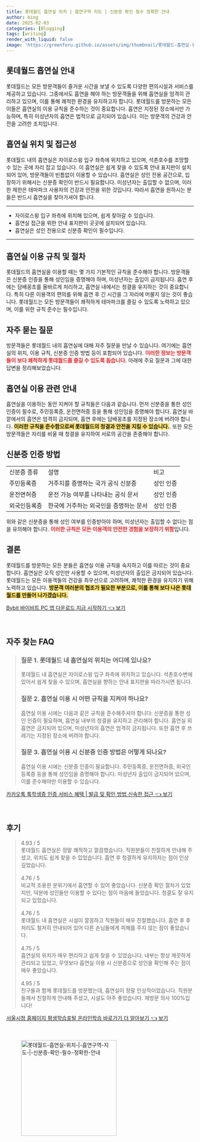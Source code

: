 ```yaml
---
title: 롯데월드 흡연실 위치 | 흡연구역 지도 | 신분증 확인 필수 정확한 안내
author: bing
date: 2025-02-03
categories: [Blogging]
tags: [writing]
render_with_liquid: false
image: 'https://greenforu.github.io/assets/img/thumbnail/롯데월드-흡연실-위치-|-흡연구역-지도-|-신분증-확인-필수-정확한-안내.webp'
---
```

<h2 id='롯데월드 흡연실 안내'>롯데월드 흡연실 안내</h2>

<p>롯데월드는 모든 방문객들이 즐거운 시간을 보낼 수 있도록 다양한 편의시설과 서비스를 제공하고 있습니다. 그중에서도 흡연을 해야 하는 방문객들을 위해 흡연실을 엄격히 관리하고 있으며, 이를 통해 쾌적한 환경을 유지하고자 합니다. 롯데월드를 방문하는 모든 이들은 흡연실의 이용 규칙을 준수하는 것이 중요합니다. 흡연은 지정된 장소에서만 가능하며, 특히 미성년자의 흡연은 법적으로 금지되어 있습니다. 이는 방문객의 건강과 안전을 고려한 조치입니다.</p>

<h2 id='흡연실 위치 및 접근성'>흡연실 위치 및 접근성</h2>

<p>롯데월드 내의 흡연실은 자이로스윙 입구 좌측에 위치하고 있으며, 석촌호수를 조망할 수 있는 곳에 자리 잡고 있습니다. 이 흡연실은 쉽게 찾을 수 있도록 안내 표지판이 설치되어 있어, 방문객들이 빈틈없이 이용할 수 있습니다. 흡연실은 성인 전용 공간으로, 입장하기 위해서는 신분증 확인이 반드시 필요합니다. 미성년자는 출입할 수 없으며, 이러한 제한은 테마파크 사용자의 건강과 안전을 위한 것입니다. 따라서 흡연을 원하시는 분들은 반드시 흡연실을 찾아가셔야 합니다. </p>

<hr />

<ul>
    <li>자이로스윙 입구 좌측에 위치해 있으며, 쉽게 찾아갈 수 있습니다.</li>
    <li>흡연실 접근을 위한 안내 표지판이 곳곳에 설치되어 있습니다.</li>
    <li>흡연실은 성인 전용으로 신분증 확인이 필수입니다.</li>
</ul>

<hr />

<h2 id='흡연실 이용 규칙 및 절차'>흡연실 이용 규칙 및 절차</h2>

<p>롯데월드의 흡연실을 이용할 때는 몇 가지 기본적인 규칙을 준수해야 합니다. 방문객들은 신분증 인증을 통해 성인임을 증명해야 하며, 미성년자는 출입이 금지됩니다. 흡연 후에는 담배꽁초를 올바르게 처리하고, 흡연실 내에서는 청결을 유지하는 것이 중요합니다. 특히 다른 이용객의 편의를 위해 흡연 후 긴 시간을 그 자리에 머물지 않는 것이 좋습니다. 롯데월드는 모든 방문객들이 쾌적하게 테마파크를 즐길 수 있도록 노력하고 있으며, 이를 위한 규칙 준수는 필수입니다.</p>

<h2 id='자주 묻는 질문'>자주 묻는 질문</h2>

<p>방문객들은 롯데월드 내의 흡연실에 대해 자주 질문을 만날 수 있습니다. 여기에는 흡연실의 위치, 이용 규칙, 신분증 인증 방법 등이 포함되어 있습니다. <b><span style="color: #ee2323;">이러한 정보는 방문객들이 보다 쾌적하게 롯데월드를 즐길 수 있도록 돕습니다.</span></b> 아래에 주요 질문과 그에 대한 답변을 정리해보았습니다.</p>

<h2 id='흡연실 이용 관련 안내'>흡연실 이용 관련 안내</h2>

<p>흡연실을 이용하는 동안 지켜야 할 규칙들은 다음과 같습니다. 먼저 신분증을 통한 성인 인증이 필수로, 주민등록증, 운전면허증 등을 통해 성인임을 증명해야 합니다. 흡연실 바깥에서의 흡연은 엄격히 금지되며, 흡연 후에는 담배꽁초를 지정된 장소에 버려야 합니다. <b><span style="background-color: #ffe066;">이러한 규칙을 준수함으로써 롯데월드의 청결과 안전을 지킬 수 있습니다.</span></b>. 또한 모든 방문객들은 자리를 비울 때 청결을 유지하여 서로의 공간을 존중해야 합니다.</p>

<h2 id='신분증 인증 방법'>신분증 인증 방법</h2>

<table>
    <tr>
        <td>신분증 종류</td>
        <td>설명</td>
        <td>비고</td>
    </tr>
    <tr>
        <td>주민등록증</td>
        <td>거주지를 증명하는 국가 공식 신분증</td>
        <td>성인 인증</td>
    </tr>
    <tr>
        <td>운전면허증</td>
        <td>운전 가능 여부를 나타내는 공식 문서</td>
        <td>성인 인증</td>
    </tr>
    <tr>
        <td>외국인등록증</td>
        <td>한국에 거주하는 외국인을 증명하는 문서</td>
        <td>성인 인증</td>
    </tr>
</table>

<p>위와 같은 신분증을 통해 성인 여부를 인증받아야 하며, 미성년자는 출입할 수 없다는 점을 유의해야 합니다. <b><span style="color: #ee2323;">이러한 규칙은 모든 이용객의 안전한 경험을 보장하기 위함</span></b>입니다.</p>

<h2 id='결론'>결론</h2>

<p>롯데월드를 방문하는 모든 분들은 흡연실 이용 규칙을 숙지하고 이를 따르는 것이 중요합니다. 흡연실은 오직 성인만 사용할 수 있으며, 미성년자의 출입은 금지되어 있습니다. 롯데월드는 모든 이용객들의 건강을 최우선으로 고려하며, 쾌적한 환경을 유지하기 위해 노력하고 있습니다. <b><span style="background-color: #ffe066;">방문객 여러분의 협조가 필요한 부분으로, 이를 통해 보다 나은 롯데월드를 만들어 나가겠습니다.</span></b></p>
<p><a class="click-button" title="Bybit 바이비트 PC 앱 다운로드 지금 시작하기" href="https://greenforu.github.io/posts/Bybit-%EB%B0%94%EC%9D%B4%EB%B9%84%ED%8A%B8-PC-%EC%95%B1-%EB%8B%A4%EC%9A%B4%EB%A1%9C%EB%93%9C-%EC%A7%80%EA%B8%88-%EC%8B%9C%EC%9E%91%ED%95%98%EA%B8%B0/" rel="dofollow">Bybit 바이비트 PC 앱 다운로드 지금 시작하기 👈 보기</a></p><br>
<h2 id='자주_찾는_FAQ'>자주 찾는 FAQ</h2>
<div itemscope="" itemtype="https://schema.org/FAQPage"> 
<blockquote> 
<div itemscope="" itemprop="mainEntity" itemtype="https://schema.org/Question"> 
<h3 itemprop="name">질문 1. 롯데월드 내 흡연실의 위치는 어디에 있나요?</h3> 
<div itemscope="" itemprop="acceptedAnswer" itemtype="https://schema.org/Answer"> 
<span itemprop="text"> 
<p>롯데월드 내 흡연실은 자이로스윙 입구 좌측에 위치하고 있습니다. 석촌호수변에 있어서 쉽게 찾을 수 있으며, 흡연실을 향하는 안내 표지판을 따라가시면 됩니다.</p> 
</span> 
</div> 
</div> 

<div itemscope="" itemprop="mainEntity" itemtype="https://schema.org/Question"> 
<h3 itemprop="name">질문 2. 흡연실 이용 시 어떤 규칙을 지켜야 하나요?</h3> 
<div itemscope="" itemprop="acceptedAnswer" itemtype="https://schema.org/Answer"> 
<span itemprop="text"> 
<p>흡연실 이용 시에는 다음과 같은 규칙을 준수해주셔야 합니다: 신분증을 통한 성인 인증이 필요하며, 흡연실 내부의 청결을 유지하고 관리해야 합니다. 흡연실 외 흡연은 금지되어 있으며, 미성년자의 흡연은 엄격히 금지됩니다. 또한 흡연 후 쓰레기는 지정된 장소에 버려야 합니다.</p> 
</span> 
</div> 
</div> 

<div itemscope="" itemprop="mainEntity" itemtype="https://schema.org/Question"> 
<h3 itemprop="name">질문 3. 흡연실 이용 시 신분증 인증 방법은 어떻게 되나요?</h3> 
<div itemscope="" itemprop="acceptedAnswer" itemtype="https://schema.org/Answer"> 
<span itemprop="text"> 
<p>흡연실 이용 시에는 신분증 인증이 필요합니다. 주민등록증, 운전면허증, 외국인등록증 등을 통해 성인임을 증명해야 합니다. 미성년자 출입이 금지되어 있으며, 이를 준수해야만 이용할 수 있습니다.</p> 
</span> 
</div> 
</div> 
</blockquote> 
</div>
<p><a class="click-button" title="카카오톡 톡학생증 인증 서비스 혜택 | 발급 및 확인 방법 신속한 접근" href="https://greenforu.github.io/posts/%EC%B9%B4%EC%B9%B4%EC%98%A4%ED%86%A1-%ED%86%A1%ED%95%99%EC%83%9D%EC%A6%9D-%EC%9D%B8%EC%A6%9D-%EC%84%9C%EB%B9%84%EC%8A%A4-%ED%98%9C%ED%83%9D-%EB%B0%9C%EA%B8%89-%EB%B0%8F-%ED%99%95%EC%9D%B8-%EB%B0%A9%EB%B2%95-%EC%8B%A0%EC%86%8D%ED%95%9C-%EC%A0%91%EA%B7%BC/" rel="dofollow">카카오톡 톡학생증 인증 서비스 혜택 | 발급 및 확인 방법 신속한 접근 👈 보기</a></p><br>
<h2 id='후기'>후기</h2>
<div itemscope itemtype="https://schema.org/Product">
  <blockquote>
  <div itemprop="review" itemscope itemtype="https://schema.org/Review">
      <div itemprop="reviewRating" itemscope itemtype="https://schema.org/Rating"> <span itemprop="ratingValue">4.93</span> / <span itemprop="bestRating">5</span> </div>
      <span itemprop="reviewBody">롯데월드 흡연실은 정말 쾌적하고 깔끔했습니다. 직원분들이 친절하게 안내해 주셨고, 위치도 쉽게 찾을 수 있었습니다. 흡연 후 청결하게 유지하자는 점이 인상 깊었습니다.</span>
  </div>
  <br>
  <div itemprop="review" itemscope itemtype="https://schema.org/Review">
      <div itemprop="reviewRating" itemscope itemtype="https://schema.org/Rating"> <span itemprop="ratingValue">4.76</span> / <span itemprop="bestRating">5</span> </div>
      <span itemprop="reviewBody">비교적 조용한 분위기에서 흡연할 수 있어 좋았습니다. 신분증 확인 절차가 있었지만, 덕분에 성인들만 이용할 수 있다는 점이 마음에 들었습니다. 청결도 잘 유지되고 있었습니다.</span>
  </div>
  <br>
  <div itemprop="review" itemscope itemtype="https://schema.org/Review">
      <div itemprop="reviewRating" itemscope itemtype="https://schema.org/Rating"> <span itemprop="ratingValue">4.76</span> / <span itemprop="bestRating">5</span> </div>
      <span itemprop="reviewBody">롯데월드 내 흡연실은 시설이 깔끔하고 직원들이 매우 친절했습니다. 흡연 후 후처리도 철저히 안내되어 있어 다른 손님들에게 피해를 주지 않는 점이 좋았습니다.</span>
  </div>
  <br>
  <div itemprop="review" itemscope itemtype="https://schema.org/Review">
      <div itemprop="reviewRating" itemscope itemtype="https://schema.org/Rating"> <span itemprop="ratingValue">4.75</span> / <span itemprop="bestRating">5</span> </div>
      <span itemprop="reviewBody">흡연실의 위치가 매우 편리하고 쉽게 찾을 수 있었습니다. 내부는 항상 깨끗하게 관리되고 있었고, 무엇보다 흡연실 이용 시 신분증으로 성인을 확인해 주는 점이 매우 좋았습니다.</span>
  </div>
  <br>
  <div itemprop="review" itemscope itemtype="https://schema.org/Review">
      <div itemprop="reviewRating" itemscope itemtype="https://schema.org/Rating"> <span itemprop="ratingValue">4.95</span> / <span itemprop="bestRating">5</span> </div>
      <span itemprop="reviewBody">친구들과 함께 롯데월드를 방문했는데, 흡연실이 정말 인상적이었습니다. 직원분들께서 친절하게 안내해 주셨고, 시설도 아주 좋았습니다. 재방문 의사 100%입니다!</span>
  </div>
  </blockquote>
</div>
<p><a class="click-button" title="서울시청 홈페이지 평생학습포털 온라인학습 바로가기 더 알아보기" href="https://greenforu.github.io/posts/%EC%84%9C%EC%9A%B8%EC%8B%9C%EC%B2%AD-%ED%99%88%ED%8E%98%EC%9D%B4%EC%A7%80-%ED%8F%89%EC%83%9D%ED%95%99%EC%8A%B5%ED%8F%AC%ED%84%B8-%EC%98%A8%EB%9D%BC%EC%9D%B8%ED%95%99%EC%8A%B5-%EB%B0%94%EB%A1%9C%EA%B0%80%EA%B8%B0-%EB%8D%94-%EC%95%8C%EC%95%84%EB%B3%B4%EA%B8%B0/" rel="dofollow">서울시청 홈페이지 평생학습포털 온라인학습 바로가기 더 알아보기 👈 보기</a></p><br>
<figure class="image"><img src="https://greenforu.github.io/assets/img/thumbnail/롯데월드-흡연실-위치-|-흡연구역-지도-|-신분증-확인-필수-정확한-안내.webp" alt="롯데월드-흡연실-위치-|-흡연구역-지도-|-신분증-확인-필수-정확한-안내" width="256" height="256"></figure>